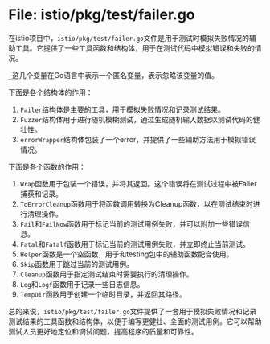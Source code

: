# File: istio/pkg/test/failer.go

在istio项目中，`istio/pkg/test/failer.go`文件是用于测试时模拟失败情况的辅助工具。它提供了一些工具函数和结构体，用于在测试代码中模拟错误和失败的情况。

`_`这几个变量在Go语言中表示一个匿名变量，表示忽略该变量的值。

下面是各个结构体的作用：

1. `Failer`结构体是主要的工具，用于模拟失败情况和记录测试结果。
2. `Fuzzer`结构体用于进行随机模糊测试，通过生成随机输入数据以测试代码的健壮性。
3. `errorWrapper`结构体包装了一个error，并提供了一些辅助方法用于模拟错误情况。

下面是各个函数的作用：

1. `Wrap`函数用于包装一个错误，并将其返回。这个错误将在测试过程中被Failer捕获和记录。
2. `ToErrorCleanup`函数用于将函数调用转换为Cleanup函数，以在测试结束时进行清理操作。
3. `Fail`和`FailNow`函数用于标记当前的测试用例失败，并可以附加一些错误信息。
4. `Fatal`和`Fatalf`函数用于标记当前的测试用例失败，并立即终止当前测试。
5. `Helper`函数是一个空函数，用于和testing包中的辅助函数配合使用。
6. `Skip`函数用于跳过当前的测试用例。
7. `Cleanup`函数用于指定测试结束时需要执行的清理操作。
8. `Log`和`Logf`函数用于记录一些日志信息。
9. `TempDir`函数用于创建一个临时目录，并返回其路径。

总的来说，`istio/pkg/test/failer.go`文件提供了一套用于模拟失败情况和记录测试结果的工具函数和结构体，以便于编写更健壮、全面的测试用例。它可以帮助测试人员更好地定位和调试问题，提高程序的质量和可靠性。

